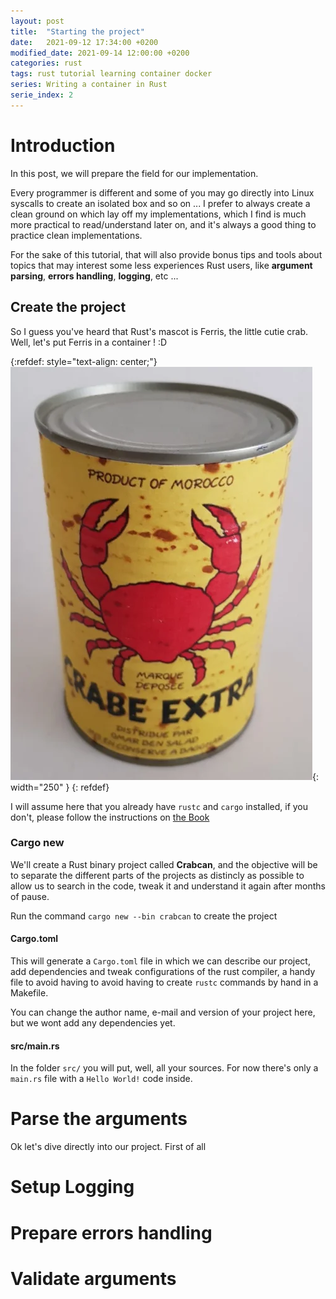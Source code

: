 ```yaml
---
layout: post
title:  "Starting the project"
date:   2021-09-12 17:34:00 +0200
modified_date: 2021-09-14 12:00:00 +0200
categories: rust
tags: rust tutorial learning container docker
series: Writing a container in Rust
serie_index: 2
---
```


# Introduction
In this post, we will prepare the field for our implementation.

Every programmer is different and some of you may go  directly into Linux syscalls
to create an isolated box and so on ...
I prefer to always create a clean ground on which lay off my implementations, which
I find is much more practical to read/understand later on, and it's always a good thing
to practice clean implementations.

For the sake of this tutorial, that will also provide bonus tips and tools about topics
that may interest some less experiences Rust users, like **argument parsing**, **errors handling**,
**logging**, etc ...

## Create the project

So I guess you've heard that Rust's mascot is Ferris, the little cutie crab.
Well, let's put Ferris in a container ! :D

{:refdef: style="text-align: center;"}
![Wanna eat Ferris ?](/assets/images/container_in_rust_part2/crabcan.png){: width="250" }
{: refdef}

I will assume here that you already have `rustc` and `cargo` installed, if you don't, please
follow the instructions on [the Book](https://doc.rust-lang.org/book/ch01-01-installation.html)

### Cargo new
We'll create a Rust binary project called **Crabcan**, and the objective will be to separate the
different parts of the projects as distincly as possible to allow us to search in the code,
tweak it and understand it again after months of pause.

Run the command `cargo new --bin crabcan` to create the project

#### Cargo.toml
This will generate a `Cargo.toml` file in which we can describe our project, add dependencies and
tweak configurations of the rust compiler, a handy file to avoid having to avoid having to
create `rustc` commands by hand in a Makefile.

You can change the author name, e-mail and version of your project here, but we wont add any
dependencies yet.

#### src/main.rs
In the folder `src/` you will put, well, all your sources.
For now there's only a `main.rs` file with a `Hello World!` code inside.


# Parse the arguments
Ok let's dive directly into our project. First of all 

# Setup Logging

# Prepare errors handling

# Validate arguments

[rust-the-book]: https://doc.rust-lang.org/book/
